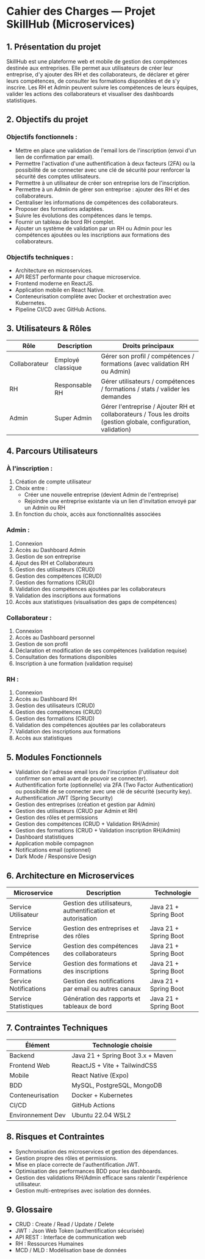 # Cahier des Charges — Projet SkillHub (Microservices)

## 1. Présentation du projet

SkillHub est une plateforme web et mobile de gestion des compétences destinée aux entreprises.
Elle permet aux utilisateurs de créer leur entreprise, d'y ajouter des RH et des collaborateurs, de déclarer et gérer leurs compétences, de consulter les formations disponibles et de s'y inscrire.
Les RH et Admin peuvent suivre les compétences de leurs équipes, valider les actions des collaborateurs et visualiser des dashboards statistiques.

## 2. Objectifs du projet

### Objectifs fonctionnels :
- Mettre en place une validation de l'email lors de l'inscription (envoi d'un lien de confirmation par email).
- Permettre l'activation d'une authentification à deux facteurs (2FA) ou la possibilité de se connecter avec une clé de sécurité pour renforcer la sécurité des comptes utilisateurs.
- Permettre à un utilisateur de créer son entreprise lors de l'inscription.
- Permettre à un Admin de gérer son entreprise : ajouter des RH et des collaborateurs.
- Centraliser les informations de compétences des collaborateurs.
- Proposer des formations adaptées.
- Suivre les évolutions des compétences dans le temps.
- Fournir un tableau de bord RH complet.
- Ajouter un système de validation par un RH ou Admin pour les compétences ajoutées ou les inscriptions aux formations des collaborateurs.

### Objectifs techniques :
- Architecture en microservices.
- API REST performante pour chaque microservice.
- Frontend moderne en ReactJS.
- Application mobile en React Native.
- Conteneurisation complète avec Docker et orchestration avec Kubernetes.
- Pipeline CI/CD avec GitHub Actions.

## 3. Utilisateurs & Rôles

| Rôle | Description | Droits principaux |
|------|-------------|-------------------|
| Collaborateur | Employé classique | Gérer son profil / compétences / formations (avec validation RH ou Admin) |
| RH | Responsable RH | Gérer utilisateurs / compétences / formations / stats / valider les demandes |
| Admin | Super Admin | Gérer l'entreprise / Ajouter RH et collaborateurs / Tous les droits (gestion globale, configuration, validation) |

## 4. Parcours Utilisateurs

### À l'inscription :
1. Création de compte utilisateur
2. Choix entre :
   - Créer une nouvelle entreprise (devient Admin de l'entreprise)
   - Rejoindre une entreprise existante via un lien d'invitation envoyé par un Admin ou RH
3. En fonction du choix, accès aux fonctionnalités associées

### Admin :
1. Connexion
2. Accès au Dashboard Admin
3. Gestion de son entreprise
4. Ajout des RH et Collaborateurs
5. Gestion des utilisateurs (CRUD)
6. Gestion des compétences (CRUD)
7. Gestion des formations (CRUD)
8. Validation des compétences ajoutées par les collaborateurs
9. Validation des inscriptions aux formations
10. Accès aux statistiques (visualisation des gaps de compétences)

### Collaborateur :
1. Connexion
2. Accès au Dashboard personnel
3. Gestion de son profil
4. Déclaration et modification de ses compétences (validation requise)
5. Consultation des formations disponibles
6. Inscription à une formation (validation requise)

### RH :
1. Connexion
2. Accès au Dashboard RH
3. Gestion des utilisateurs (CRUD)
4. Gestion des compétences (CRUD)
5. Gestion des formations (CRUD)
6. Validation des compétences ajoutées par les collaborateurs
7. Validation des inscriptions aux formations
8. Accès aux statistiques

## 5. Modules Fonctionnels

- Validation de l'adresse email lors de l'inscription (l'utilisateur doit confirmer son email avant de pouvoir se connecter).
- Authentification forte (optionnelle) via 2FA (Two Factor Authentication) ou possibilité de se connecter avec une clé de sécurité (security key).
- Authentification JWT (Spring Security)
- Gestion des entreprises (création et gestion par Admin)
- Gestion des utilisateurs (CRUD par Admin et RH)
- Gestion des rôles et permissions
- Gestion des compétences (CRUD + Validation RH/Admin)
- Gestion des formations (CRUD + Validation inscription RH/Admin)
- Dashboard statistiques
- Application mobile compagnon
- Notifications email (optionnel)
- Dark Mode / Responsive Design

## 6. Architecture en Microservices

| Microservice | Description | Technologie |
|--------------|-------------|-------------|
| Service Utilisateur | Gestion des utilisateurs, authentification et autorisation | Java 21 + Spring Boot |
| Service Entreprise | Gestion des entreprises et des rôles | Java 21 + Spring Boot |
| Service Compétences | Gestion des compétences des collaborateurs | Java 21 + Spring Boot |
| Service Formations | Gestion des formations et des inscriptions | Java 21 + Spring Boot |
| Service Notifications | Gestion des notifications par email ou autres canaux | Java 21 + Spring Boot |
| Service Statistiques | Génération des rapports et tableaux de bord | Java 21 + Spring Boot |

## 7. Contraintes Techniques

| Élément | Technologie choisie |
|---------|---------------------|
| Backend | Java 21 + Spring Boot 3.x + Maven |
| Frontend Web | ReactJS + Vite + TailwindCSS |
| Mobile | React Native (Expo) |
| BDD | MySQL, PostgreSQL, MongoDB |
| Conteneurisation | Docker + Kubernetes |
| CI/CD | GitHub Actions |
| Environnement Dev | Ubuntu 22.04 WSL2 |

## 8. Risques et Contraintes

- Synchronisation des microservices et gestion des dépendances.
- Gestion propre des rôles et permissions.
- Mise en place correcte de l'authentification JWT.
- Optimisation des performances BDD pour les dashboards.
- Gestion des validations RH/Admin efficace sans ralentir l'expérience utilisateur.
- Gestion multi-entreprises avec isolation des données.

## 9. Glossaire

- CRUD : Create / Read / Update / Delete
- JWT : Json Web Token (authentification sécurisée)
- API REST : Interface de communication web
- RH : Ressources Humaines
- MCD / MLD : Modélisation base de données
